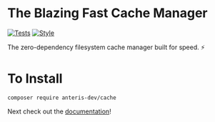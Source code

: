 # The Blazing Fast Cache Manager
[![Tests](https://github.com/Anteris-Dev/cache/workflows/Tests/badge.svg)](https://github.com/Anteris-Dev/cache/actions?query=workflow%3ATests)
[![Style](https://github.com/Anteris-Dev/cache/workflows/Style/badge.svg)](https://github.com/Anteris-Dev/cache/actions?query=workflow%3AStyle)

The zero-dependency filesystem cache manager built for speed. :zap:

# To Install
```bash
composer require anteris-dev/cache
```

Next check out the [documentation](https://anteris.dev/cache/)!
